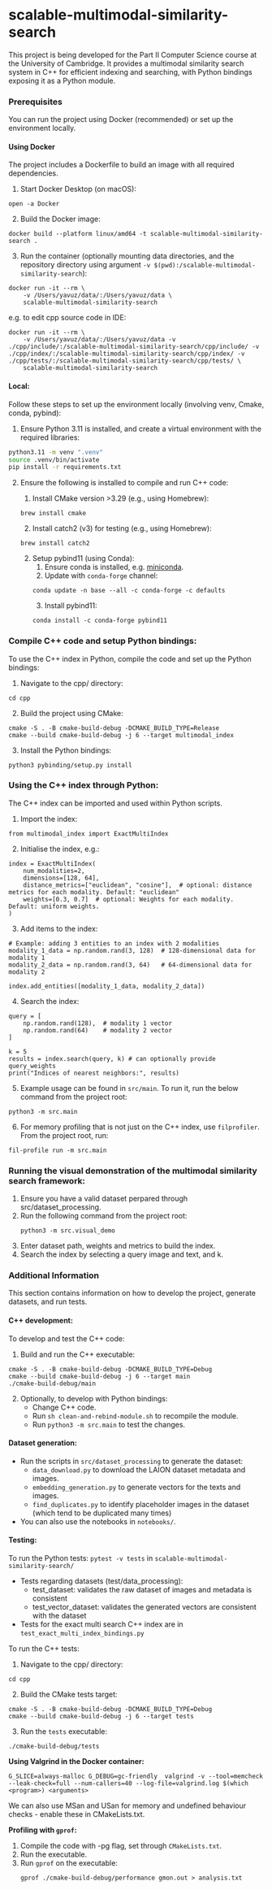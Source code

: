 # scalable-multimodal-similarity-search

This project is being developed for the Part II Computer Science course at the University of Cambridge. 
It provides a multimodal similarity search system in C++ for efficient indexing and searching, with Python bindings exposing it as a Python module.


### Prerequisites

You can run the project using Docker (recommended) or set up the environment locally.

#### Using Docker
The project includes a Dockerfile to build an image with all required dependencies.

1. Start Docker Desktop (on macOS):
```
open -a Docker
```
2. Build the Docker image:
```
docker build --platform linux/amd64 -t scalable-multimodal-similarity-search . 
```
3. Run the container (optionally mounting data directories, and the repository directory using argument `-v $(pwd):/scalable-multimodal-similarity-search`):

```
docker run -it --rm \
    -v /Users/yavuz/data/:/Users/yavuz/data \
    scalable-multimodal-similarity-search
```

e.g. to edit cpp source code in IDE:
```
docker run -it --rm \
    -v /Users/yavuz/data/:/Users/yavuz/data -v ./cpp/include/:/scalable-multimodal-similarity-search/cpp/include/ -v ./cpp/index/:/scalable-multimodal-similarity-search/cpp/index/ -v ./cpp/tests/:/scalable-multimodal-similarity-search/cpp/tests/ \
    scalable-multimodal-similarity-search
```

#### Local:

Follow these steps to set up the environment locally (involving venv, Cmake, conda, pybind):

1. Ensure Python 3.11 is installed, and create a virtual environment with the required libraries:
```bash
python3.11 -m venv ".venv"
source .venv/bin/activate
pip install -r requirements.txt
```

2. Ensure the following is installed to compile and run C++ code:

   1. Install CMake version >3.29 (e.g., using Homebrew): 
   ```
   brew install cmake
   ```
   2. Install catch2 (v3) for testing (e.g., using Homebrew):
   ```
   brew install catch2
   ```
   2. Setup pybind11 (using Conda):
      1. Ensure conda is installed, e.g. [miniconda](https://docs.anaconda.com/miniconda/#quick-command-line-install).
      2. Update with `conda-forge` channel:
        ```
        conda update -n base --all -c conda-forge -c defaults
        ```
      3. Install pybind11:
        ```
        conda install -c conda-forge pybind11
        ```

    
### Compile C++ code and setup Python bindings:
To use the C++ index in Python, compile the code and set up the Python bindings:

1. Navigate to the cpp/ directory:
```
cd cpp
```

2. Build the project using CMake:
```
cmake -S . -B cmake-build-debug -DCMAKE_BUILD_TYPE=Release
cmake --build cmake-build-debug -j 6 --target multimodal_index
```
3. Install the Python bindings:
```
python3 pybinding/setup.py install
```

### Using the C++ index through Python:

The C++ index can be imported and used within Python scripts.

1. Import the index:

```
from multimodal_index import ExactMultiIndex
```

2. Initialise the index, e.g.:
```
index = ExactMultiIndex(
    num_modalities=2,
    dimensions=[128, 64],
    distance_metrics=["euclidean", "cosine"],  # optional: distance metrics for each modality. Default: "euclidean"
    weights=[0.3, 0.7]  # optional: Weights for each modality. Default: uniform weights.
)
```
3. Add items to the index:
```
# Example: adding 3 entities to an index with 2 modalities
modality_1_data = np.random.rand(3, 128)  # 128-dimensional data for modality 1
modality_2_data = np.random.rand(3, 64)   # 64-dimensional data for modality 2

index.add_entities([modality_1_data, modality_2_data])
```

4. Search the index:
```
query = [
    np.random.rand(128),  # modality 1 vector
    np.random.rand(64)    # modality 2 vector
]

k = 5
results = index.search(query, k) # can optionally provide query_weights
print("Indices of nearest neighbors:", results)
```


5. Example usage can be found in `src/main`. To run it, run the below command from the project root:
```
python3 -m src.main
```

6. For memory profiling that is not just on the C++ index, use `filprofiler`. From the project root, run:
```
fil-profile run -m src.main
```


### Running the visual demonstration of the multimodal similarity search framework:
1. Ensure you have a valid dataset perpared through src/dataset_processing.
2. Run the following command from the project root:
    ```
    python3 -m src.visual_demo
    ```
3. Enter dataset path, weights and metrics to build the index.
4. Search the index by selecting a query image and text, and k.


### Additional Information

This section contains information on how to develop the project, generate datasets, and run tests.

#### C++ development:
To develop and test the C++ code:

1. Build and run the C++ executable:
```
cmake -S . -B cmake-build-debug -DCMAKE_BUILD_TYPE=Debug
cmake --build cmake-build-debug -j 6 --target main
./cmake-build-debug/main
```

2. Optionally, to develop with Python bindings:
    - Change C++ code. 
    - Run `sh clean-and-rebind-module.sh` to recompile the module. 
    - Run `python3 -m src.main` to test the changes.

#### Dataset generation:
- Run the scripts in `src/dataset_processing` to generate the dataset: 
    - `data_download.py` to download the LAION dataset metadata and images.
    - `embedding_generation.py` to generate vectors for the texts and images.
    - `find_duplicates.py` to identify placeholder images in the dataset (which tend to be duplicated many times)
- You can also use the notebooks in `notebooks/`.

#### Testing:

To run the Python tests: `pytest -v tests` in `scalable-multimodal-similarity-search/` 

- Tests regarding datasets (test/data_processing):
    - test_dataset: validates the raw dataset of images and metadata is consistent
    - test_vector_dataset: validates the generated vectors are consistent with the dataset
- Tests for the exact multi search C++ index are in `test_exact_multi_index_bindings.py`

To run the C++ tests:

1. Navigate to the cpp/ directory:
```
cd cpp
```

2. Build the CMake tests target:
```
cmake -S . -B cmake-build-debug -DCMAKE_BUILD_TYPE=Debug
cmake --build cmake-build-debug -j 6 --target tests
```
3. Run the `tests` executable:
```
./cmake-build-debug/tests
```

**Using Valgrind in the Docker container:**
```
G_SLICE=always-malloc G_DEBUG=gc-friendly  valgrind -v --tool=memcheck --leak-check=full --num-callers=40 --log-file=valgrind.log $(which <program>) <arguments>
```

We can also use MSan and USan for memory and undefined behaviour checks - enable these in CMakeLists.txt.

**Profiling with `gprof`:**

1. Compile the code with -pg flag, set through `CMakeLists.txt`.
2. Run the executable.
3. Run `gprof` on the executable:
   ```
   gprof ./cmake-build-debug/performance gmon.out > analysis.txt
   ```